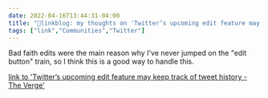 ```yaml
---
date: 2022-04-16T13:44:31-04:00
title: "🔗linkblog: my thoughts on 'Twitter’s upcoming edit feature may keep track of tweet history - The Verge'"
tags: ["link","Communities","Twitter"]
---
```

Bad faith edits were the main reason why I've never jumped on the "edit button" train, so I think this is a good way to handle this.
 
[link to 'Twitter’s upcoming edit feature may keep track of tweet history - The Verge'](https://www.theverge.com/2022/4/16/23028111/twitter-upcoming-edit-button-tweet-history)
